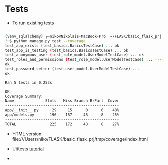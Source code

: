 # Tests


- To run existing tests

```bash

(venv_sqlalchemy) ╭─niko@Nikolais-MacBook-Pro  ~/FLASK/basic_flask_prj  ‹tests*› 
╰─$ python manage.py test --coverage            
test_app_exists (test_basics.BasicsTestCase) ... ok
test_app_is_testing (test_basics.BasicsTestCase) ... ok
test_anonymous_user (test_role_model.UserModelTestCase) ... ok
test_roles_and_permissions (test_role_model.UserModelTestCase) ... --------------------------------------------------------------------------------
ok
test_password_setter (test_user_model.UserModelTestCase) ... --------------------------------------------------------------------------------
ok

Ran 5 tests in 0.253s

OK
Coverage Summary:
Name              Stmts   Miss Branch BrPart  Cover
---------------------------------------------------
app/__init__.py      29     15      0      0    48%
app/models.py       196    157     48      8    25%
---------------------------------------------------
TOTAL               225    172     48      8    27%


```


- HTML version: file:///Users/niko/FLASK/basic_flask_prj/tmp/coverage/index.html


- Uittests [tutorial](http://pythontesting.net/framework/unittest/unittest-introduction/)
- 
